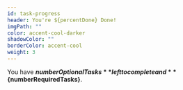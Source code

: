 ```yaml
---
id: task-progress
header: You're ${percentDone} Done!
imgPath: ""
color: accent-cool-darker
shadowColor: ""
borderColor: accent-cool
weight: 3
---
```


You have **${numberOptionalTasks}** left to complete and **${numberRequiredTasks}**.
